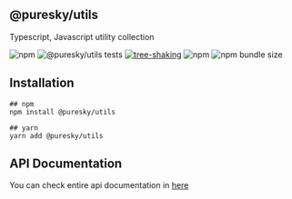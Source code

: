 ## @puresky/utils

Typescript, Javascript utility collection

![npm](https://img.shields.io/npm/v/@puresky/utils) ![@puresky/utils tests](https://github.com/vsnm25/utils/actions/workflows/main.yml/badge.svg) [![tree-shaking](https://badgen.net/bundlephobia/tree-shaking/@puresky/utils)](https://bundlephobia.com/result?p=@puresky/utils) ![npm](https://img.shields.io/npm/dw/@puresky/utils) ![npm bundle size](https://img.shields.io/bundlephobia/minzip/@puresky/utils)


## Installation
```shell
## npm
npm install @puresky/utils

## yarn
yarn add @puresky/utils
```


## API Documentation
You can check entire api documentation in [here](https://github.com/vsnm25/utils/blob/main/README_API.md)

